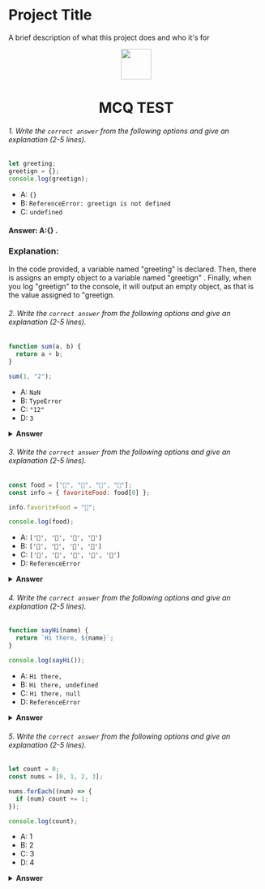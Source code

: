 
# Project Title

A brief description of what this project does and who it's for

<div align="center">
  <img height="60" src="https://edurev.gumlet.io/AllImages/original/ApplicationImages/CourseImages/944e5d47-8c55-4a89-91e5-22ab5f2798fc_CI.png">
  <h1>MCQ TEST</h1>
</div>

###### 1. Write the `correct answer` from the following options and give an explanation (2-5 lines).

```javascript
let greeting;
greetign = {};
console.log(greetign);
```

- A: `{}`
- B: `ReferenceError: greetign is not defined`
- C: `undefined`



#### Answer: A:{} . 


### Explanation:
 
In the code provided, a variable named "greeting" is declared.
   Then, there is  assigns an empty object to a variable named "greetign"  . Finally, when you log "greetign" to the console, it will output an empty object, as that is the value assigned to "greetign.


###### 2. Write the `correct answer` from the following options and give an explanation (2-5 lines).

```javascript
function sum(a, b) {
  return a + b;
}

sum(1, "2");
```

- A: `NaN`
- B: `TypeError`
- C: `"12"`
- D: `3`

<details><summary><b>Answer</b></summary>
<p>

#### Answer: C:`"12"`. 

<i>Write your explanation here</i>

 In JavaScript, when we use the + operator with one or both strings operands , it performs concatenation instead of addition. Function call sum(1, "2"); here  first argument 1 is  a number but the second argument "2" is a string. Therefore, JavaScript will concatenate the string "2" with the number 1, resulting in the string "12."
</p>
</details>

###### 3. Write the `correct answer` from the following options and give an explanation (2-5 lines).

```javascript
const food = ["🍕", "🍫", "🥑", "🍔"];
const info = { favoriteFood: food[0] };

info.favoriteFood = "🍝";

console.log(food);
```

- A: `['🍕', '🍫', '🥑', '🍔']`
- B: `['🍝', '🍫', '🥑', '🍔']`
- C: `['🍝', '🍕', '🍫', '🥑', '🍔']`
- D: `ReferenceError`

<details><summary><b>Answer</b></summary>
<p>

#### Answer: A: ['🍕', '🍫', '🥑', '🍔'] .

<i>Write your explanation here</i>
In this code, an array food is created with four elements. Then, an object info is created with a property favoriteFood that initially holds the first element of the food array, which is "🍕". Later, the value of info.favoriteFood is reassigned to "🍝", but this change does not affect the original food array.

 So,
 when we log the food array, it remains unchanged, and the output is ['🍕', '🍫', '🥑', '🍔'].
</p>
</details>

###### 4. Write the `correct answer` from the following options and give an explanation (2-5 lines).

```javascript
function sayHi(name) {
  return `Hi there, ${name}`;
}

console.log(sayHi());
```

- A: `Hi there,`
- B: `Hi there, undefined`
- C: `Hi there, null`
- D: `ReferenceError`

<details><summary><b>Answer</b></summary>
<p>

#### Answer:B: `Hi there, undefined` .

<i>Write your explanation here</i>

  In the sayHi function, there is a parameter name that expects an argument when the function is called. 
However, when we call sayHi() without providing any argument, name remains undefined.

 The function still  executes, but it concatenates the undefined value with the string, resulting in "Hi there, undefined" being returned and logged to the console.
</p>
</details>

###### 5. Write the `correct answer` from the following options and give an explanation (2-5 lines).

```javascript
let count = 0;
const nums = [0, 1, 2, 3];

nums.forEach((num) => {
  if (num) count += 1;
});

console.log(count);
```

- A: 1
- B: 2
- C: 3
- D: 4

<details><summary><b>Answer</b></summary>
<p>

#### Answer: C: 3 .

<i>Write your explanation here</i>

In this code, a forEach loop iterates through the nums array. For each element num in the array, the if (num) condition checks if the value of num is truthy (in JavaScript, 0 is falsy, and any non-zero number is truthy). Since there are three non-zero elements in the nums array (1, 2, and 3), the count variable is incremented for each of them. Therefore, the value of count becomes 3, and that's what gets logged to the console.
</p>
</details>



